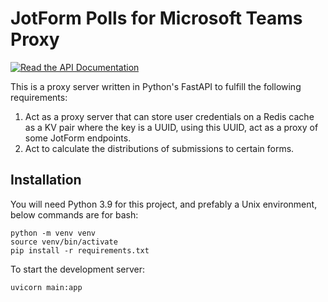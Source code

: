 # JotForm Polls for Microsoft Teams Proxy

[![Read the API Documentation](https://img.shields.io/badge/docs-Read%20the%20API%20Documentation-blue)](https://ambertide-jfteams-proxy.herokuapp.com/docs)

This is a proxy server written in Python's FastAPI to fulfill the following requirements:

1. Act as a proxy server that can store user credentials on a Redis cache as a KV pair where
   the key is a UUID, using this UUID, act as a proxy of some JotForm endpoints.
2. Act to calculate the distributions of submissions to certain forms.

## Installation

You will need Python 3.9 for this project, and prefably a Unix environment, below
commands are for bash:

```
python -m venv venv
source venv/bin/activate
pip install -r requirements.txt
```

To start the development server:

```
uvicorn main:app
```
